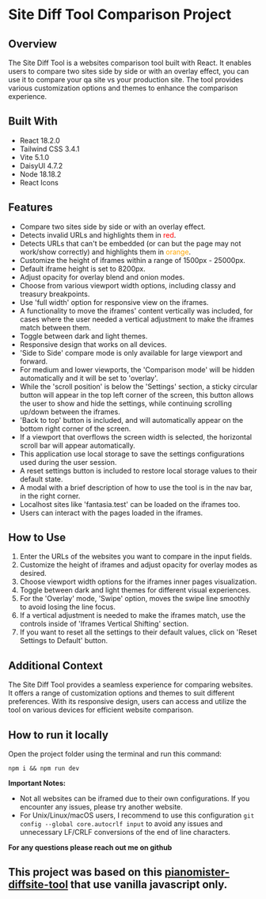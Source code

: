 # Site Diff Tool Comparison Project

## Overview

The Site Diff Tool is a websites comparison tool built with React. It enables users to compare two sites side by side or with an overlay effect, you can use it to compare your qa site vs your production site. The tool provides various customization options and themes to enhance the comparison experience.

## Built With

- React 18.2.0
- Tailwind CSS 3.4.1
- Vite 5.1.0
- DaisyUI 4.7.2
- Node 18.18.2
- React Icons

## Features

- Compare two sites side by side or with an overlay effect.
- Detects invalid URLs and highlights them in <span style="color:red">red</span>.
- Detects URLs that can't be embedded (or can but the page may not work/show correctly) and highlights them in <span style="color:orange">orange</span>.
- Customize the height of iframes within a range of 1500px - 25000px.
- Default iframe height is set to 8200px.
- Adjust opacity for overlay blend and onion modes.
- Choose from various viewport width options, including classy and treasury breakpoints.
- Use 'full width' option for responsive view on the iframes.
- A functionality to move the iframes' content vertically was included, for cases where the user needed a vertical adjustment to make the iframes match between them.
- Toggle between dark and light themes.
- Responsive design that works on all devices.
- 'Side to Side' compare mode is only available for large viewport and forward.
- For medium and lower viewports, the 'Comparison mode' will be hidden automatically and it will be set to 'overlay'.
- While the 'scroll position' is below the 'Settings' section, a sticky circular button will appear in the top left corner of the screen, this button allows the user to show and hide the settings, while continuing scrolling up/down between the iframes.
- 'Back to top' button is included, and will automatically appear on the bottom right corner of the screen.
- If a viewport that overflows the screen width is selected, the horizontal scroll bar will appear automatically.
- This application use local storage to save the settings configurations used during the user session.
- A reset settings button is included to restore local storage values to their default state.
- A modal with a brief description of how to use the tool is in the nav bar, in the right corner.
- Localhost sites like 'fantasia.test' can be loaded on the iframes too.
- Users can interact with the pages loaded in the iframes.

## How to Use

1. Enter the URLs of the websites you want to compare in the input fields.
2. Customize the height of iframes and adjust opacity for overlay modes as desired.
3. Choose viewport width options for the iframes inner pages visualization.
4. Toggle between dark and light themes for different visual experiences.
5. For the 'Overlay' mode, 'Swipe' option, moves the swipe line smoothly to avoid losing the line focus.
6. If a vertical adjustment is needed to make the iframes match, use the controls inside of 'Iframes Vertical Shifting' section.
7. If you want to reset all the settings to their default values, click on 'Reset Settings to Default' button.


## Additional Context

The Site Diff Tool provides a seamless experience for comparing websites. It offers a range of customization options and themes to suit different preferences. With its responsive design, users can access and utilize the tool on various devices for efficient website comparison.

## How to run it locally

Open the project folder using the terminal and run this command:

`npm i && npm run dev`

**Important Notes:**
- Not all websites can be iframed due to their own configurations. If you encounter any issues, please try another website.
- For Unix/Linux/macOS users, I recommend to use this configuration `git config --global core.autocrlf input` to avoid any issues and unnecessary LF/CRLF conversions of the end of line characters.

**For any questions please reach out me on github**

## This project was based on this [pianomister-diffsite-tool](https://github.com/pianomister/diffsite) that use vanilla javascript only.
